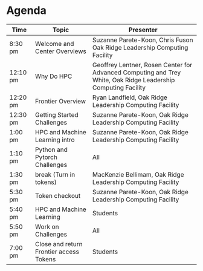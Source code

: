# Agenda

| Time     | Topic                                    | Presenter                                                                 |
|----------|------------------------------------------|---------------------------------------------------------------------------|
| 8:30 pm  | Welcome  and Center Overviews            | Suzanne Parete-Koon, Chris Fuson Oak Ridge Leadership Computing Facility  |
| 12:10 pm | Why Do HPC                               | Geoffrey Lentner, Rosen Center for Advanced Computing and Trey White, Oak Ridge Leadership Computing Facility  |
| 12:20 pm | Frontier Overview                        | Ryan Landfield, Oak Ridge Leadership Computing Facility       |
| 12:30 pm | Getting Started Challenges               | Suzanne Parete-Koon, Oak Ridge Leadership Computing Facility  |
| 1:00 pm  | HPC and Machine Learning intro           | Suzanne Parete-Koon, Oak Ridge Leadership Computing Facility  |
| 1:10 pm  | Python and Pytorch Challenges            | All                                                           |
| 1:30 pm  | break (Turn in tokens)                   | MacKenzie Bellimam, Oak Ridge Leadership Computing Facility   |                                                              
| 5:30 pm  | Token checkout                           | Suzanne Parete-Koon, Oak Ridge Leadership Computing Facility  |
| 5:40 pm  | HPC and Machine Learning                 | Students                                                      |
| 5:50 pm  | Work on Challenges                       | All                                                           |
| 7:00 pm  | Close and return Frontier access Tokens  | Students                                                      |
